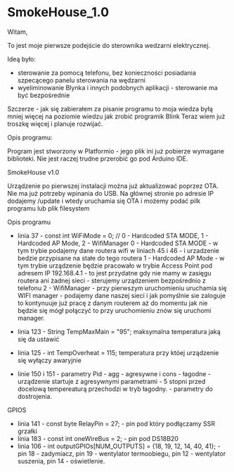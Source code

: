# SmokeHouse_1.0
 
Witam,

To jest moje pierwsze podejście do sterownika wedzarni elektrycznej.

Ideą było:
- sterowanie za pomocą telefonu, bez konieczności posiadania szpecącego panelu sterowania na wędzarni
- wyeliminowanie Blynka i innych podobnych aplikacji - sterowanie ma być bezpośrednie

Szczerze - jak się zabierałem za pisanie programu to moja wiedza byłą mniej więcej na poziomie wiedzu jak zrobić programik Blink
Teraz wiem już troszkę więcej i planuje rozwijać.

Opis programu:

Program jest stworzony w Platformio - jego plik ini już pobierze wymagane biblioteki. Nie jest raczej trudne przerobić go pod Arduino IDE.


SmokeHouse v1.0

Urządzenie po pierwszej instalacji można już aktualizować poprzez OTA. Nie ma już potrzeby wpinania do USB.
Na głównej stronie po adresie IP dodajemy /update i wtedy uruchamia się OTA i możemy podać pilk programu lub plik filesystem

Opis programu

- linia 37  - const int WiFiMode = 0;   // 0 - Hardcoded STA MODE, 1 - Hardcoded AP Mode, 2 - WifiManager
            0 - Hardcoded STA MODE - w tym trybie podajemy dane routera wifi w liniach 45 i 46 - i urzadzenie bedzie przypisane na stałe do tego routera
            1 - Hardcoded AP Mode - w tym trybie urządzenie będzie pracowało w trybie Access Point pod adresem IP 192.168.4.1 - to jest przydatne gdy nie mamy w zasięgu routera ani żadnej sieci - sterujemy urządzeniem bezpośrednio z telefonu
            2 - WifiManager - przy pierwszym uruchomieniu uruchamia się WIFI manager - podajemy dane naszej sieci i jak pomyślnie sie zaloguje to kontynuuje już pracę z danym routerem aż do momentu jak nie będzie się mógł połączyć to przy uruchomieniu znów się uruchomi manager.
            
- linia 123 - String TempMaxMain = "95"; maksymalna temperatura jaką się da ustawić
- linia 125 - int TempOverheat = 115; temperatura przy któej urządzenie się wyłączy awaryjnie
- linie 150 i 151 - parametry Pid - agg - agresywne i cons - łagodne - urządzenie startuje z agresywnymi parametrami - 5 stopni przed docelową tempereaturą przechodzi w tryb łagodny. - parametry do dostrojenia.


GPIOS

- linia 141 - const byte RelayPin = 27; - pin pod który podłączamy SSR grzałki
- linia 183 - const int oneWireBus = 2; - pin pod DS18B20
- linia 106 - int outputGPIOs[NUM_OUTPUTS] = {18, 19, 12, 14, 40, 41}; - pin 18 - zadymiacz, pin 19 - wentylator termoobiegu, pin 12 - wentylator suszenia, pin 14 - oświetlenie.





